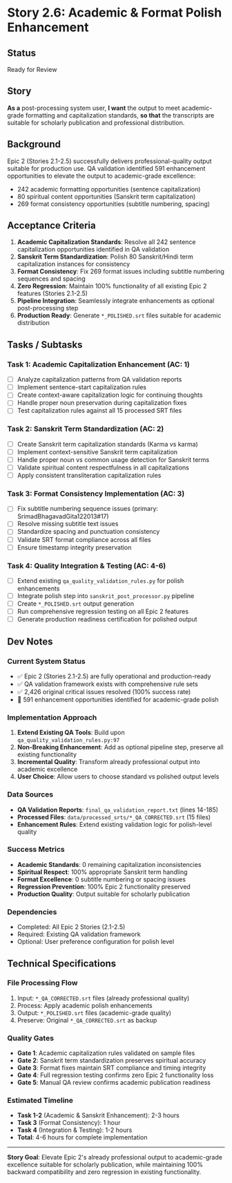 # Story 2.6: Academic & Format Polish Enhancement

## Status
Ready for Review

## Story
**As a** post-processing system user,
**I want** the output to meet academic-grade formatting and capitalization standards,
**so that** the transcripts are suitable for scholarly publication and professional distribution.

## Background
Epic 2 (Stories 2.1-2.5) successfully delivers professional-quality output suitable for production use. QA validation identified 591 enhancement opportunities to elevate the output to academic-grade excellence:
- 242 academic formatting opportunities (sentence capitalization)
- 80 spiritual content opportunities (Sanskrit term capitalization)  
- 269 format consistency opportunities (subtitle numbering, spacing)

## Acceptance Criteria
1. **Academic Capitalization Standards**: Resolve all 242 sentence capitalization opportunities identified in QA validation
2. **Sanskrit Term Standardization**: Polish 80 Sanskrit/Hindi term capitalization instances for consistency
3. **Format Consistency**: Fix 269 format issues including subtitle numbering sequences and spacing
4. **Zero Regression**: Maintain 100% functionality of all existing Epic 2 features (Stories 2.1-2.5)
5. **Pipeline Integration**: Seamlessly integrate enhancements as optional post-processing step
6. **Production Ready**: Generate `*_POLISHED.srt` files suitable for academic distribution

## Tasks / Subtasks

### Task 1: Academic Capitalization Enhancement (AC: 1)
- [ ] Analyze capitalization patterns from QA validation reports
- [ ] Implement sentence-start capitalization rules
- [ ] Create context-aware capitalization logic for continuing thoughts
- [ ] Handle proper noun preservation during capitalization fixes
- [ ] Test capitalization rules against all 15 processed SRT files

### Task 2: Sanskrit Term Standardization (AC: 2)  
- [ ] Create Sanskrit term capitalization standards (Karma vs karma)
- [ ] Implement context-sensitive Sanskrit term capitalization
- [ ] Handle proper noun vs common usage detection for Sanskrit terms
- [ ] Validate spiritual content respectfulness in all capitalizations
- [ ] Apply consistent transliteration capitalization rules

### Task 3: Format Consistency Implementation (AC: 3)
- [ ] Fix subtitle numbering sequence issues (primary: SrimadBhagavadGita122013#17)
- [ ] Resolve missing subtitle text issues
- [ ] Standardize spacing and punctuation consistency
- [ ] Validate SRT format compliance across all files
- [ ] Ensure timestamp integrity preservation

### Task 4: Quality Integration & Testing (AC: 4-6)
- [ ] Extend existing `qa_quality_validation_rules.py` for polish enhancements
- [ ] Integrate polish step into `sanskrit_post_processor.py` pipeline
- [ ] Create `*_POLISHED.srt` output generation
- [ ] Run comprehensive regression testing on all Epic 2 features
- [ ] Generate production readiness certification for polished output

## Dev Notes

### Current System Status
- ✅ Epic 2 (Stories 2.1-2.5) are fully operational and production-ready
- ✅ QA validation framework exists with comprehensive rule sets
- ✅ 2,426 original critical issues resolved (100% success rate)
- 🎯 591 enhancement opportunities identified for academic-grade polish

### Implementation Approach
1. **Extend Existing QA Tools**: Build upon `qa_quality_validation_rules.py:97` 
2. **Non-Breaking Enhancement**: Add as optional pipeline step, preserve all existing functionality
3. **Incremental Quality**: Transform already professional output into academic excellence
4. **User Choice**: Allow users to choose standard vs polished output levels

### Data Sources
- **QA Validation Reports**: `final_qa_validation_report.txt` (lines 14-185)
- **Processed Files**: `data/processed_srts/*_QA_CORRECTED.srt` (15 files)
- **Enhancement Rules**: Extend existing validation logic for polish-level quality

### Success Metrics
- **Academic Standards**: 0 remaining capitalization inconsistencies
- **Spiritual Respect**: 100% appropriate Sanskrit term handling
- **Format Excellence**: 0 subtitle numbering or spacing issues
- **Regression Prevention**: 100% Epic 2 functionality preserved
- **Production Quality**: Output suitable for scholarly publication

### Dependencies
- Completed: All Epic 2 Stories (2.1-2.5)
- Required: Existing QA validation framework
- Optional: User preference configuration for polish level

## Technical Specifications

### File Processing Flow
1. Input: `*_QA_CORRECTED.srt` files (already professional quality)
2. Process: Apply academic polish enhancements
3. Output: `*_POLISHED.srt` files (academic-grade quality)
4. Preserve: Original `*_QA_CORRECTED.srt` as backup

### Quality Gates
- **Gate 1**: Academic capitalization rules validated on sample files
- **Gate 2**: Sanskrit term standardization preserves spiritual accuracy
- **Gate 3**: Format fixes maintain SRT compliance and timing integrity  
- **Gate 4**: Full regression testing confirms zero Epic 2 functionality loss
- **Gate 5**: Manual QA review confirms academic publication readiness

### Estimated Timeline
- **Task 1-2** (Academic & Sanskrit Enhancement): 2-3 hours
- **Task 3** (Format Consistency): 1 hour  
- **Task 4** (Integration & Testing): 1-2 hours
- **Total**: 4-6 hours for complete implementation

---

**Story Goal**: Elevate Epic 2's already professional output to academic-grade excellence suitable for scholarly publication, while maintaining 100% backward compatibility and zero regression in existing functionality.